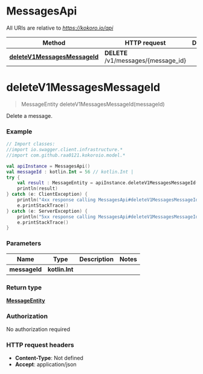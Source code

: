 # MessagesApi

All URIs are relative to *https://kokoro.io/api*

Method | HTTP request | Description
------------- | ------------- | -------------
[**deleteV1MessagesMessageId**](MessagesApi.md#deleteV1MessagesMessageId) | **DELETE** /v1/messages/{message_id} | 


<a name="deleteV1MessagesMessageId"></a>
# **deleteV1MessagesMessageId**
> MessageEntity deleteV1MessagesMessageId(messageId)



Delete a message.

### Example
```kotlin
// Import classes:
//import io.swagger.client.infrastructure.*
//import com.github.raa0121.kokoroio.model.*

val apiInstance = MessagesApi()
val messageId : kotlin.Int = 56 // kotlin.Int | 
try {
    val result : MessageEntity = apiInstance.deleteV1MessagesMessageId(messageId)
    println(result)
} catch (e: ClientException) {
    println("4xx response calling MessagesApi#deleteV1MessagesMessageId")
    e.printStackTrace()
} catch (e: ServerException) {
    println("5xx response calling MessagesApi#deleteV1MessagesMessageId")
    e.printStackTrace()
}
```

### Parameters

Name | Type | Description  | Notes
------------- | ------------- | ------------- | -------------
 **messageId** | **kotlin.Int**|  |

### Return type

[**MessageEntity**](MessageEntity.md)

### Authorization

No authorization required

### HTTP request headers

 - **Content-Type**: Not defined
 - **Accept**: application/json

